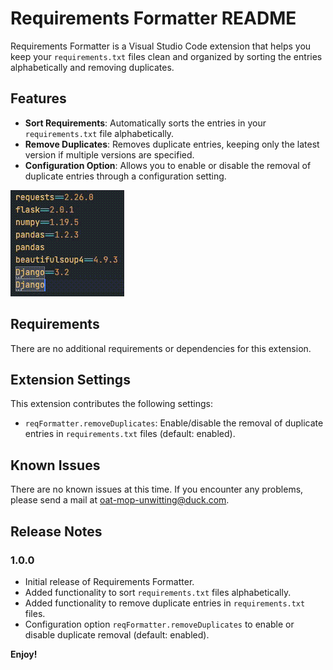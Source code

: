# Requirements Formatter README

Requirements Formatter is a Visual Studio Code extension that helps you keep your `requirements.txt` files clean and organized by sorting the entries alphabetically and removing duplicates.

## Features

- **Sort Requirements**: Automatically sorts the entries in your `requirements.txt` file alphabetically.
- **Remove Duplicates**: Removes duplicate entries, keeping only the latest version if multiple versions are specified.
- **Configuration Option**: Allows you to enable or disable the removal of duplicate entries through a configuration setting.

![Requirements Formatter in action](./images/reqformatter-action.gif)

## Requirements

There are no additional requirements or dependencies for this extension.

## Extension Settings

This extension contributes the following settings:

- `reqFormatter.removeDuplicates`: Enable/disable the removal of duplicate entries in `requirements.txt` files (default: enabled).

## Known Issues

There are no known issues at this time. If you encounter any problems, please send a mail at oat-mop-unwitting@duck.com.

## Release Notes

### 1.0.0

- Initial release of Requirements Formatter.
- Added functionality to sort `requirements.txt` files alphabetically.
- Added functionality to remove duplicate entries in `requirements.txt` files.
- Configuration option `reqFormatter.removeDuplicates` to enable or disable duplicate removal (default: enabled).

**Enjoy!**
